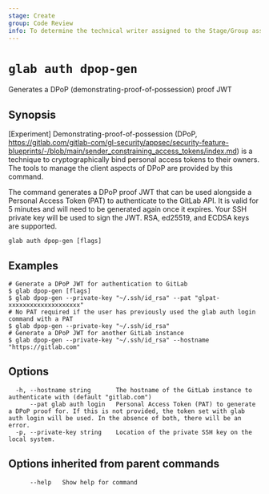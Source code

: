 ```yaml
---
stage: Create
group: Code Review
info: To determine the technical writer assigned to the Stage/Group associated with this page, see https://about.gitlab.com/handbook/product/ux/technical-writing/#assignments
---
```


<!--
This documentation is auto generated by a script.
Please do not edit this file directly. Run `make gen-docs` instead.
-->

# `glab auth dpop-gen`

Generates a DPoP (demonstrating-proof-of-possession) proof JWT

## Synopsis

[Experiment] Demonstrating-proof-of-possession (DPoP, <https://gitlab.com/gitlab-com/gl-security/appsec/security-feature-blueprints/-/blob/main/sender_constraining_access_tokens/index.md>) is a technique to
cryptographically bind personal access tokens to their owners. The tools to manage the client aspects of DPoP are
provided by this command.

The command generates a DPoP proof JWT that can be used alongside a Personal Access Token (PAT) to authenticate
to the GitLab API. It is valid for 5 minutes and will need to be generated again once it expires. Your SSH
private key will be used to sign the JWT. RSA, ed25519, and ECDSA keys are supported.

```plaintext
glab auth dpop-gen [flags]
```

## Examples

```plaintext
# Generate a DPoP JWT for authentication to GitLab
$ glab dpop-gen [flags]
$ glab dpop-gen --private-key "~/.ssh/id_rsa" --pat "glpat-xxxxxxxxxxxxxxxxxxxx"
# No PAT required if the user has previously used the glab auth login command with a PAT
$ glab dpop-gen --private-key "~/.ssh/id_rsa"
# Generate a DPoP JWT for another GitLab instance
$ glab dpop-gen --private-key "~/.ssh/id_rsa" --hostname "https://gitlab.com"

```

## Options

```plaintext
  -h, --hostname string       The hostname of the GitLab instance to authenticate with (default "gitlab.com")
      --pat glab auth login   Personal Access Token (PAT) to generate a DPoP proof for. If this is not provided, the token set with glab auth login will be used. In the absence of both, there will be an error.
  -p, --private-key string    Location of the private SSH key on the local system.
```

## Options inherited from parent commands

```plaintext
      --help   Show help for command
```
